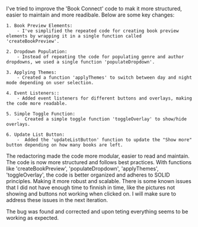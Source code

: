 I've tried to improve the 'Book Connect' code to mak it more structured, easier to maintain and more readibale. Below are some key changes:

    1. Book Preview Elements:
        - I've simplified the repeated code for creating book preview elements by wrapping it in a single function called 'createBookPreview'.
    
    2. Dropdown Population:
        - Instead of repeating the code for populating genre and author dropdowns, we used a single function 'populateDropdown'.
    
    3. Applying Themes:
        - Created a function 'applyThemes' to switch between day and night mode depending on user selection.

    4. Event Listeners::
        - Added event listeners for different buttons and overlays, making the code more readable.

    5. Simple Toggle Function:
        -  Created a simple toggle function 'toggleOverlay' to show/hide overlays.

    6. Update List Button:
        -  Added the 'updateListButton' function to update the "Show more" button depending on how many books are left.

The redactoring made the code more modular, easier to read and maintain. The code is now more structured and follows best practices. With functions like 'createBookPreview', 'populateDropdown', 'applyThemes', 'toggleOverlay', the code is better organized and adheres to SOLID principles. Making it more robust and scalable. There is some known issues that I did not have enough time to finnish in time, like the pictures not showing and buttons not working when clicked on. I will make sure to address these issues in the next iteration.

The bug was found and corrected and upon teting everything seems to be working as expected.